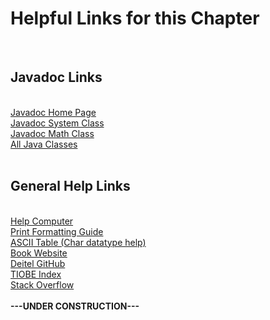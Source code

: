 <h1>Helpful Links for this Chapter</h1><br>
<h2>Javadoc Links</h2><br>
<a href="https://docs.oracle.com/javase/8/docs/technotes/tools/windows/javadoc.html">Javadoc Home Page</a><br>
<a href="https://docs.oracle.com/javase/8/docs/api/java/lang/System.html">Javadoc System Class</a><br>
<a href="https://docs.oracle.com/javase/8/docs/api/java/lang/Math.html">Javadoc Math Class</a><br>
<a href="https://docs.oracle.com/javase/8/docs/api/allclasses-noframe.html">All Java Classes</a><br>
<br>
<h2>General Help Links</h2><br>
<a href="https://en.wikipedia.org/wiki/Computer">Help Computer</a><br>
<a href="https://cplusplus.com/reference/cstdio/printf/">Print Formatting Guide</a><br>
<a href="https://www.ascii-code.com/">ASCII Table (Char datatype help)</a><br>
<a href="https://deitel.com/java-how-to-program-11-e-early-objects-version/">Book Website</a><br>
<a href="https://github.com/pdeitel/JavaHowToProgram11e_EarlyObjects">Deitel GitHub</a><br>
<a href="https://www.tiobe.com/tiobe-index/">TIOBE Index</a><br>
<a href="https://stackoverflow.com/questions">Stack Overflow</a><br>
<br>
<strong>   ---UNDER CONSTRUCTION---   </strong>
